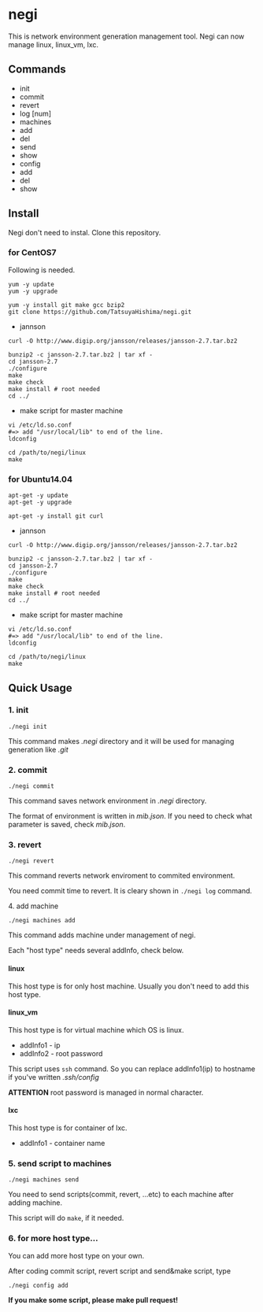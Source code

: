 # negi
This is network environment generation management tool. Negi can now manage linux, linux_vm, lxc.

## Commands
- init
- commit
- revert
- log [num]
- machines
 - add
 - del
 - send
 - show
- config
 - add
 - del
 - show

## Install
Negi don't need to instal. Clone this repository.

### for CentOS7
Following is needed.

```
yum -y update
yum -y upgrade
```

```
yum -y install git make gcc bzip2
git clone https://github.com/TatsuyaHishima/negi.git
```

- jannson

```
curl -O http://www.digip.org/jansson/releases/jansson-2.7.tar.bz2

bunzip2 -c jansson-2.7.tar.bz2 | tar xf -
cd jansson-2.7
./configure
make
make check
make install # root needed
cd ../
```

- make script for master machine

```
vi /etc/ld.so.conf
#=> add "/usr/local/lib" to end of the line.
ldconfig
```
```
cd /path/to/negi/linux
make
```

### for Ubuntu14.04

```
apt-get -y update
apt-get -y upgrade
```

```
apt-get -y install git curl
```

- jannson

```
curl -O http://www.digip.org/jansson/releases/jansson-2.7.tar.bz2

bunzip2 -c jansson-2.7.tar.bz2 | tar xf -
cd jansson-2.7
./configure
make
make check
make install # root needed
cd ../
```

- make script for master machine

```
vi /etc/ld.so.conf
#=> add "/usr/local/lib" to end of the line.
ldconfig
```
```
cd /path/to/negi/linux
make
```

## Quick Usage
### 1\. init

```
./negi init
```

This command makes *.negi* directory and it will be used for managing generation like *.git*

### 2\. commit

```
./negi commit
```

This command saves network environment in *.negi* directory. 

The format of environment is written in *mib.json*. If you need to check what parameter is saved, check *mib.json*.

### 3\. revert

```
./negi revert
```

This command reverts network enviroment to commited environment.

You need commit time to revert. It is cleary shown in `./negi log` command.

4\. add machine

```
./negi machines add
```

This command adds machine under management of negi.

Each "host type" needs several addInfo, check below.

#### linux
This host type is for only host machine.
Usually you don't need to add this host type.

#### linux_vm
This host type is for virtual machine which OS is linux.

- addInfo1 - ip
- addInfo2 - root password

This script uses `ssh` command. So you can replace addInfo1(ip) to hostname if you've written *.ssh/config*

**ATTENTION** root password is managed in normal character.

#### lxc
This host type is for container of lxc.

- addInfo1 - container name

### 5\. send script to machines

```
./negi machines send
```

You need to send scripts(commit, revert, ...etc) to each machine after adding machine.

This script will do `make`, if it needed.

### 6\. for more host type...
You can add more host type on your own.

After coding commit script, revert script and send&make script, type

```
./negi config add
```

**If you make some script, please make pull request!**
